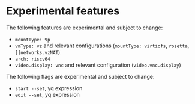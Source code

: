 # Experimental features

The following features are experimental and subject to change:

- `mountType: 9p`
- `vmType: vz` and relevant configurations (`mountType: virtiofs`, `rosetta`, `[]networks.vzNAT`)
- `arch: riscv64`
- `video.display: vnc` and relevant configuration (`video.vnc.display`)

The following flags are experimental and subject to change:

- `start --set`, yq expression
- `edit --set`, yq expression

